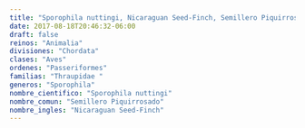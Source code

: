 ```yaml
---
title: "Sporophila nuttingi, Nicaraguan Seed-Finch, Semillero Piquirrosado"
date: 2017-08-18T20:46:32-06:00
draft: false
reinos: "Animalia"
divisiones: "Chordata"
clases: "Aves"
ordenes: "Passeriformes"
familias: "Thraupidae "
generos: "Sporophila"
nombre_cientifico: "Sporophila nuttingi"
nombre_comun: "Semillero Piquirrosado"
nombre_ingles: "Nicaraguan Seed-Finch"
---
```

